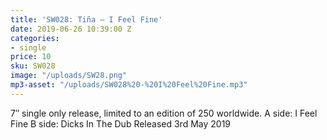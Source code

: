 ```yaml
---
title: 'SW028: Tiña – I Feel Fine'
date: 2019-06-26 10:39:00 Z
categories:
- single
price: 10
sku: SW028
image: "/uploads/SW28.png"
mp3-asset: "/uploads/SW028%20-%20I%20Feel%20Fine.mp3"
---
```


7″ single only release, limited to an edition of 250 worldwide.
A side: I Feel Fine
B side: Dicks In The Dub
Released 3rd May 2019